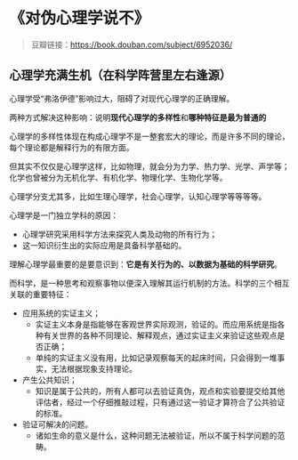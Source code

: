 # 《对伪心理学说不》

> 豆瓣链接：https://book.douban.com/subject/6952036/

## 心理学充满生机（在科学阵营里左右逢源）

心理学受“弗洛伊德”影响过大，阻碍了对现代心理学的正确理解。

两种方式解决这种影响：说明**现代心理学的多样性**和**哪种特征是最为普通的**

心理学的多样性体现在构成心理学不是一整套宏大的理论，而是许多不同的理论，每个理论都是解释行为的有限方面。

但其实不仅仅是心理学这样，比如物理，就会分为力学、热力学、光学、声学等；化学也曾被分为无机化学、有机化学、物理化学、生物化学等。

心理学分支尤其多，比如生理心理学，社会心理学，认知心理学等等等等。

心理学是一门独立学科的原因：

- 心理学研究采用科学方法来探究人类及动物的所有行为；
- 这一知识衍生出的实际应用是具备科学基础的。

理解心理学最重要的是要意识到：**它是有关行为的、以数据为基础的科学研究**。

而科学，是一种思考和观察事物以便深入理解其运行机制的方法。科学的三个相互关联的重要特征：

- 应用系统的实证主义；
  - 实证主义本身是指能够在客观世界实际观测，验证的。而应用系统是指各种有关世界的各种不同理论、解释观点，通过实证主义来验证这些观点是否正确；
  - 单纯的实证主义没有用，比如记录观察每天的起床时间，只会得到一堆事实，无法根据现象支持理论。
- 产生公共知识；
  - 知识是属于公共的，所有人都可以去验证真伪，观点和实验要提交给其他评估者，经过一个仔细推敲过程，只有通过这一验证才算符合了公共验证的标准。
- 验证可解决的问题。
  - 诸如生命的意义是什么，这种问题无法被验证，所以不属于科学问题的范畴。
